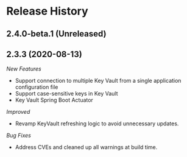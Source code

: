 # Release History

## 2.4.0-beta.1 (Unreleased)


## 2.3.3 (2020-08-13)
_New Features_
- Support connection to multiple Key Vault from a single application configuration file 
- Support case-sensitive keys in Key Vault 
- Key Vault Spring Boot Actuator 

_Improved_ 
- Revamp KeyVault refreshing logic to avoid unnecessary updates. 
 
_Bug Fixes_ 
- Address CVEs and cleaned up all warnings at build time. 
